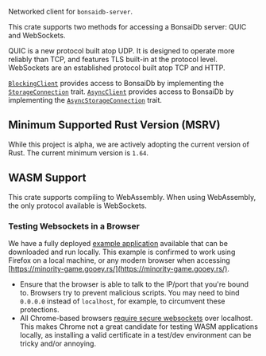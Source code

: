 Networked client for `bonsaidb-server`.

This crate supports two methods for accessing a BonsaiDb server: QUIC and
WebSockets.

QUIC is a new protocol built atop UDP. It is designed to operate more
reliably than TCP, and features TLS built-in at the protocol level.
WebSockets are an established protocol built atop TCP and HTTP.

[`BlockingClient`](crate::BlockingClient) provides access to BonsaiDb by implementing
the [`StorageConnection`](::bonsaidb_core::connection::StorageConnection) trait.
[`AsyncClient`](crate::AsyncClient) provides access to BonsaiDb by implementing
the [`AsyncStorageConnection`](::bonsaidb_core::connection::AsyncStorageConnection) trait.

## Minimum Supported Rust Version (MSRV)

While this project is alpha, we are actively adopting the current version of
Rust. The current minimum version is `1.64`.

## WASM Support

This crate supports compiling to WebAssembly. When using WebAssembly, the
only protocol available is WebSockets.

### Testing Websockets in a Browser

We have a fully deployed [example
application](https://github.com/khonsulabs/minority-game) available that can be
downloaded and run locally. This example is confirmed to work using Firefox on a
local machine, or any modern browser when accessing
[https://minority-game.gooey.rs/](https://minority-game.gooey.rs/).

- Ensure that the browser is able to talk to the IP/port that you're bound to.
  Browsers try to prevent malicious scripts. You may need to bind `0.0.0.0`
  instead of `localhost`, for example, to circumvent these protections.
- All Chrome-based browsers [require secure
  websockets](https://stackoverflow.com/a/50861413/457) over localhost. This
  makes Chrome not a great candidate for testing WASM applications locally, as
  installing a valid certificate in a test/dev environment can be tricky and/or
  annoying.
